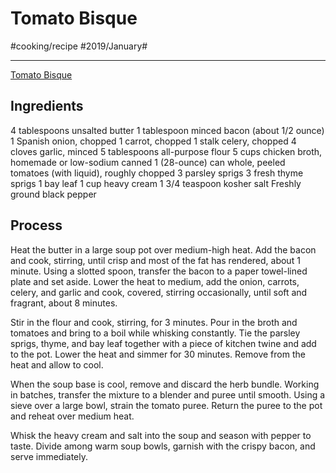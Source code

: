 # Tomato Bisque
#cooking/recipe #2019/January#
- - - -
[Tomato Bisque](https://www.foodnetwork.com/recipes/food-network-kitchen/tomato-bisque-recipe-2011496)

## Ingredients
4 tablespoons unsalted butter
1 tablespoon minced bacon (about 1/2 ounce)
1 Spanish onion, chopped
1 carrot, chopped
1 stalk celery, chopped
4 cloves garlic, minced
5 tablespoons all-purpose flour
5 cups chicken broth, homemade or low-sodium canned
1 (28-ounce) can whole, peeled tomatoes (with liquid), roughly chopped
3 parsley sprigs
3 fresh thyme sprigs
1 bay leaf
1 cup heavy cream
1 3/4 teaspoon kosher salt
Freshly ground black pepper

## Process
Heat the butter in a large soup pot over medium-high heat. Add the bacon and cook, stirring, until crisp and most of the fat has rendered, about 1 minute. Using a slotted spoon, transfer the bacon to a paper towel-lined plate and set aside. Lower the heat to medium, add the onion, carrots, celery, and garlic and cook, covered, stirring occasionally, until soft and fragrant, about 8 minutes.

Stir in the flour and cook, stirring, for 3 minutes. Pour in the broth and tomatoes and bring to a boil while whisking constantly. Tie the parsley sprigs, thyme, and bay leaf together with a piece of kitchen twine and add to the pot. Lower the heat and simmer for 30 minutes. Remove from the heat and allow to cool.

When the soup base is cool, remove and discard the herb bundle. Working in batches, transfer the mixture to a blender and puree until smooth. Using a sieve over a large bowl, strain the tomato puree. Return the puree to the pot and reheat over medium heat.

Whisk the heavy cream and salt into the soup and season with pepper to taste. Divide among warm soup bowls, garnish with the crispy bacon, and serve immediately.